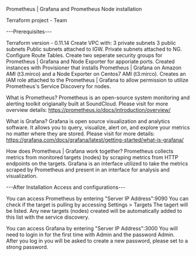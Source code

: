 Prometheus | Grafana and Prometheus Node installation

Terraform project - Team 

---Prerequisites---

Terraform version - 0.11.14 
Create VPC with: 3 private subnets 3 public subnets Public subnets attached to IGW. Private subnets attached to NG. Configure Route Tables. 
Create two seperate security groups for Prometheus | Grafana and Node Exporter for apporiate ports. 
Created instances with Provisioner that installs Prometheus | Grafana on Amazon AMI (t3.mirco) and a Node Exporter on Centos7 AMI (t3.mirco).
Creates an IAM role attached to the Prometheus | Grafana to allow permission to utilize Prometheus's Service Discovery for nodes. 

What is Prometheus?
Prometheus is an open-source system monitoring and alerting toolkit origianally built at SoundCloud.
Please visit for more overview details: https://prometheus.io/docs/introduction/overview/

What is Grafana?
Grafana is open source visualization and analytics software. It allows you to query, visualize, alert on, and explore your metrics no matter where they are stored.
Please visit for more details: https://grafana.com/docs/grafana/latest/getting-started/what-is-grafana/

How does Prometheus | Grafana work together?
Prometheus collects metrics from monitored targets (nodes) by scraping metrics from HTTP endpoints on the targets. Grafana is an interface utilized to take the metrics
scraped by Prometheus and present in an interface for analysis and visualization.

---After Installation Access and configurations---

You can access Prometheus by entering "Server IP Address":9090
You can check if the target is pulling by accessing Settings > Targets
The tagert will be listed. 
Any new targets (nodes) created will be automatically added to this list with the service discovery.

You can access Grafana by entering "Server IP Address":3000
You will need to login in for the first time with Admin and the password Admin.  
After you log in you will be asked to create a new password, please set to a strong password.

